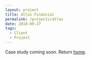 ```yaml
---
layout: project
title: Atlas Financial
permalink: /projects/atlas
date: 2018-09-27
tags:
  - Client
  - Project
---
```

Case study coming soon. Return [home](/).